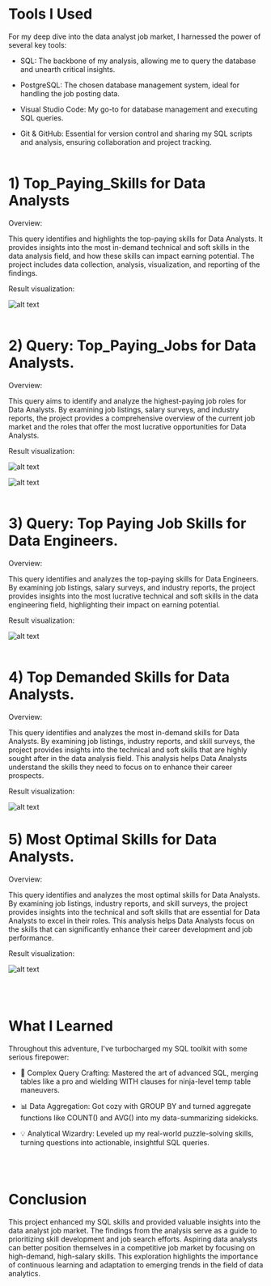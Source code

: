 # Tools I Used

For my deep dive into the data analyst job market, I harnessed the power of several key tools:

- SQL: The backbone of my analysis, allowing me to query the database and unearth critical insights.

- PostgreSQL: The chosen database management system, ideal for handling the job posting data.

- Visual Studio Code: My go-to for database management and executing SQL queries.

- Git & GitHub: Essential for version control and sharing my SQL scripts and analysis, ensuring collaboration and project tracking.
  <br>
  <br>

# 1) Top_Paying_Skills for Data Analysts

Overview:
<br>

This query identifies and highlights the top-paying skills for Data Analysts. It provides insights into the most in-demand technical and soft skills in the data analysis field, and how these skills can impact earning potential. The project includes data collection, analysis, visualization, and reporting of the findings.

Result visualization:

![alt text](image.png)
<br>
<br>

# 2) Query: Top_Paying_Jobs for Data Analysts.

Overview:

This query aims to identify and analyze the highest-paying job roles for Data Analysts. By examining job listings, salary surveys, and industry reports, the project provides a comprehensive overview of the current job market and the roles that offer the most lucrative opportunities for Data Analysts.

Result visualization:

![alt text](image-1.png)

![alt text](image-2.png)
<br>
<br>

# 3) Query: Top Paying Job Skills for Data Engineers.

Overview:

This query identifies and analyzes the top-paying skills for Data Engineers. By examining job listings, salary surveys, and industry reports, the project provides insights into the most lucrative technical and soft skills in the data engineering field, highlighting their impact on earning potential.

Result visualization:

![alt text](image-3.png)
<br>
<br>

# 4) Top Demanded Skills for Data Analysts.

Overview:

This query identifies and analyzes the most in-demand skills for Data Analysts. By examining job listings, industry reports, and skill surveys, the project provides insights into the technical and soft skills that are highly sought after in the data analysis field. This analysis helps Data Analysts understand the skills they need to focus on to enhance their career prospects.

Result visualization:

![alt text](image-4.png)

# 5) Most Optimal Skills for Data Analysts.

Overview:

This query identifies and analyzes the most optimal skills for Data Analysts. By examining job listings, industry reports, and skill surveys, the project provides insights into the technical and soft skills that are essential for Data Analysts to excel in their roles. This analysis helps Data Analysts focus on the skills that can significantly enhance their career development and job performance.

Result visualization:

![alt text](image-5.png)

<br>
<br>

# What I Learned

Throughout this adventure, I've turbocharged my SQL toolkit with some serious firepower:

- 🧩 Complex Query Crafting: Mastered the art of advanced SQL, merging tables like a pro and wielding WITH clauses for ninja-level temp table maneuvers.

- 📊 Data Aggregation: Got cozy with GROUP BY and turned aggregate functions like COUNT() and AVG() into my data-summarizing sidekicks.

- 💡 Analytical Wizardry: Leveled up my real-world puzzle-solving skills, turning questions into actionable, insightful SQL queries.

<br>
<br>

# Conclusion

This project enhanced my SQL skills and provided valuable insights into the data analyst job market. The findings from the analysis serve as a guide to prioritizing skill development and job search efforts. Aspiring data analysts can better position themselves in a competitive job market by focusing on high-demand, high-salary skills. This exploration highlights the importance of continuous learning and adaptation to emerging trends in the field of data analytics.
